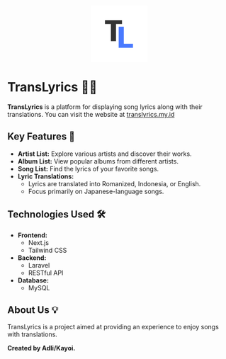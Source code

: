 <p align="center">
    <img src="public/images/translyrics-logo-circle.png" alt="TransLyrics" style="vertical-align:top;" width="128">
</p>

# TransLyrics 🎵✨  
**TransLyrics** is a platform for displaying song lyrics along with their translations.
You can visit the website at <a href="https://translyrics.my.id" target="_blank" >translyrics.my.id</a>

## Key Features 🚀  
- **Artist List:** Explore various artists and discover their works. 
- **Album List:** View popular albums from different artists.  
- **Song List:** Find the lyrics of your favorite songs.  
- **Lyric Translations:**  
  - Lyrics are translated into Romanized, Indonesia, or English.  
  - Focus primarily on Japanese-language songs.  

## Technologies Used 🛠️  
- **Frontend:**  
  - Next.js
  - Tailwind CSS
- **Backend:**  
  - Laravel  
  - RESTful API  
- **Database:**  
  - MySQL  

## About Us 💡  
TransLyrics is a project aimed at providing an experience to enjoy songs with translations.

**Created by Adli/Kayoi.**
